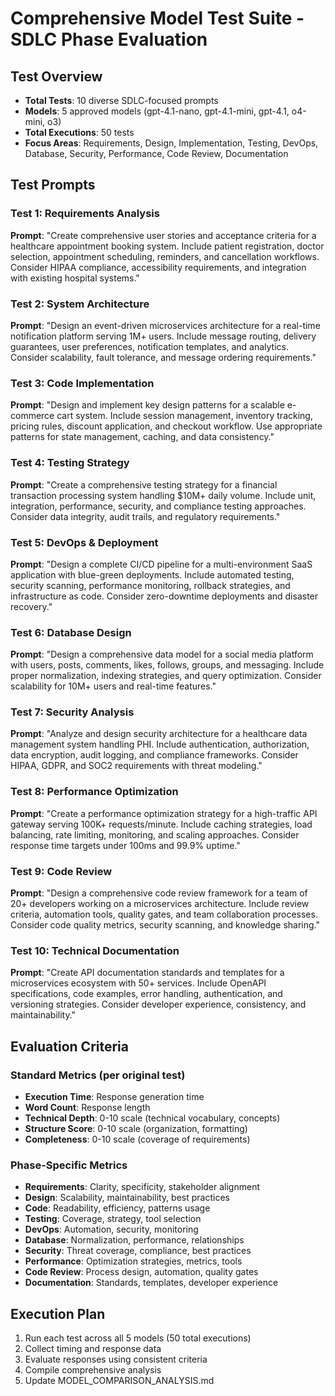<!-- FILE_MAP_BEGIN 
<!--
{"file_metadata":{"title":"Comprehensive Model Test Suite - SDLC Phase Evaluation","description":"This document outlines a comprehensive test suite designed to evaluate various SDLC phases using multiple AI models. It includes detailed test prompts, evaluation criteria, and an execution plan to systematically assess model performance across software development lifecycle stages.","last_updated":"2025-07-31","type":"documentation"},"ai_instructions":"Analyze the document to identify its hierarchical structure and logical divisions based on SDLC phases and evaluation criteria. Extract key sections and subsections with precise line boundaries, ensuring no overlaps. Highlight important elements such as test prompts, evaluation metrics, and execution steps. Provide a clear, navigable JSON map that supports efficient referencing of tests, criteria, and procedural instructions within the document.","sections":[{"name":"Document Title and Introduction","description":"The main title and introductory heading of the document, establishing the scope of the test suite for SDLC phase evaluation.","line_start":7,"line_end":8},{"name":"Test Overview","description":"Summary of the test suite including total tests, models involved, total executions, and focus areas across SDLC phases.","line_start":9,"line_end":14},{"name":"Test Prompts","description":"Detailed prompts for each of the 10 tests designed to evaluate specific SDLC phases and aspects, from requirements analysis to technical documentation.","line_start":15,"line_end":46},{"name":"Evaluation Criteria","description":"Defines the metrics used to assess model responses, including standard metrics applicable to all tests and phase-specific metrics tailored to each SDLC area.","line_start":47,"line_end":67},{"name":"Execution Plan","description":"Step-by-step plan for running tests across models, collecting data, evaluating responses, and updating analysis documentation.","line_start":68,"line_end":74}],"key_elements":[{"name":"Test 1: Requirements Analysis Prompt","description":"Prompt detailing requirements analysis for a healthcare appointment booking system with compliance and integration considerations.","line":17},{"name":"Test 2: System Architecture Prompt","description":"Prompt describing design of an event-driven microservices architecture for a large-scale notification platform.","line":20},{"name":"Test 3: Code Implementation Prompt","description":"Prompt for designing and implementing key design patterns in a scalable e-commerce cart system.","line":23},{"name":"Test 4: Testing Strategy Prompt","description":"Prompt for creating a comprehensive testing strategy for a high-volume financial transaction system.","line":26},{"name":"Test 5: DevOps & Deployment Prompt","description":"Prompt outlining design of a CI/CD pipeline with blue-green deployments and disaster recovery for SaaS applications.","line":29},{"name":"Test 6: Database Design Prompt","description":"Prompt for designing a data model for a social media platform with scalability and optimization considerations.","line":32},{"name":"Test 7: Security Analysis Prompt","description":"Prompt for security architecture design addressing healthcare data management with compliance and threat modeling.","line":35},{"name":"Test 8: Performance Optimization Prompt","description":"Prompt for performance optimization strategy for a high-traffic API gateway with caching and scaling.","line":38},{"name":"Test 9: Code Review Prompt","description":"Prompt for designing a code review framework for a microservices development team including automation and quality gates.","line":41},{"name":"Test 10: Technical Documentation Prompt","description":"Prompt for creating API documentation standards and templates for a microservices ecosystem.","line":44},{"name":"Standard Metrics Table","description":"List of standard evaluation metrics including execution time, word count, technical depth, structure score, and completeness.","line":49},{"name":"Phase-Specific Metrics List","description":"Detailed metrics tailored to each SDLC phase such as clarity, scalability, readability, coverage, automation, normalization, threat coverage, optimization, process design, and standards.","line":56},{"name":"Execution Plan Steps","description":"Enumerated steps describing the process for running tests, collecting data, evaluating, compiling analysis, and updating related documentation.","line":68}]}
-->
<!-- FILE_MAP_END -->

# Comprehensive Model Test Suite - SDLC Phase Evaluation

## Test Overview
- **Total Tests**: 10 diverse SDLC-focused prompts
- **Models**: 5 approved models (gpt-4.1-nano, gpt-4.1-mini, gpt-4.1, o4-mini, o3)
- **Total Executions**: 50 tests
- **Focus Areas**: Requirements, Design, Implementation, Testing, DevOps, Database, Security, Performance, Code Review, Documentation

## Test Prompts

### Test 1: Requirements Analysis
**Prompt**: "Create comprehensive user stories and acceptance criteria for a healthcare appointment booking system. Include patient registration, doctor selection, appointment scheduling, reminders, and cancellation workflows. Consider HIPAA compliance, accessibility requirements, and integration with existing hospital systems."

### Test 2: System Architecture
**Prompt**: "Design an event-driven microservices architecture for a real-time notification platform serving 1M+ users. Include message routing, delivery guarantees, user preferences, notification templates, and analytics. Consider scalability, fault tolerance, and message ordering requirements."

### Test 3: Code Implementation
**Prompt**: "Design and implement key design patterns for a scalable e-commerce cart system. Include session management, inventory tracking, pricing rules, discount application, and checkout workflow. Use appropriate patterns for state management, caching, and data consistency."

### Test 4: Testing Strategy
**Prompt**: "Create a comprehensive testing strategy for a financial transaction processing system handling $10M+ daily volume. Include unit, integration, performance, security, and compliance testing approaches. Consider data integrity, audit trails, and regulatory requirements."

### Test 5: DevOps & Deployment
**Prompt**: "Design a complete CI/CD pipeline for a multi-environment SaaS application with blue-green deployments. Include automated testing, security scanning, performance monitoring, rollback strategies, and infrastructure as code. Consider zero-downtime deployments and disaster recovery."

### Test 6: Database Design
**Prompt**: "Design a comprehensive data model for a social media platform with users, posts, comments, likes, follows, groups, and messaging. Include proper normalization, indexing strategies, and query optimization. Consider scalability for 10M+ users and real-time features."

### Test 7: Security Analysis
**Prompt**: "Analyze and design security architecture for a healthcare data management system handling PHI. Include authentication, authorization, data encryption, audit logging, and compliance frameworks. Consider HIPAA, GDPR, and SOC2 requirements with threat modeling."

### Test 8: Performance Optimization
**Prompt**: "Create a performance optimization strategy for a high-traffic API gateway serving 100K+ requests/minute. Include caching strategies, load balancing, rate limiting, monitoring, and scaling approaches. Consider response time targets under 100ms and 99.9% uptime."

### Test 9: Code Review
**Prompt**: "Design a comprehensive code review framework for a team of 20+ developers working on a microservices architecture. Include review criteria, automation tools, quality gates, and team collaboration processes. Consider code quality metrics, security scanning, and knowledge sharing."

### Test 10: Technical Documentation
**Prompt**: "Create API documentation standards and templates for a microservices ecosystem with 50+ services. Include OpenAPI specifications, code examples, error handling, authentication, and versioning strategies. Consider developer experience, consistency, and maintainability."

## Evaluation Criteria

### Standard Metrics (per original test)
- **Execution Time**: Response generation time
- **Word Count**: Response length
- **Technical Depth**: 0-10 scale (technical vocabulary, concepts)
- **Structure Score**: 0-10 scale (organization, formatting)
- **Completeness**: 0-10 scale (coverage of requirements)

### Phase-Specific Metrics
- **Requirements**: Clarity, specificity, stakeholder alignment
- **Design**: Scalability, maintainability, best practices
- **Code**: Readability, efficiency, patterns usage
- **Testing**: Coverage, strategy, tool selection
- **DevOps**: Automation, security, monitoring
- **Database**: Normalization, performance, relationships
- **Security**: Threat coverage, compliance, best practices
- **Performance**: Optimization strategies, metrics, tools
- **Code Review**: Process design, automation, quality gates
- **Documentation**: Standards, templates, developer experience

## Execution Plan
1. Run each test across all 5 models (50 total executions)
2. Collect timing and response data
3. Evaluate responses using consistent criteria
4. Compile comprehensive analysis
5. Update MODEL_COMPARISON_ANALYSIS.md